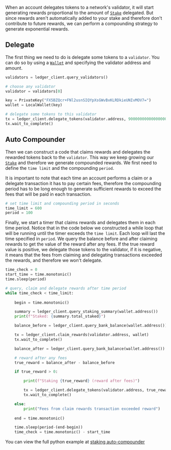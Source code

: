 When an account delegates tokens to a network's validator, it will start generating rewards proportional to the amount of [`Stake`](staking.md) delegated. But since rewards aren't automatically added to your stake and therefore don't contribute to future rewards, we can perform a compounding strategy to generate exponential rewards.

## Delegate

The first thing we need to do is delegate some tokens to a `validator`. You can do so by using a [`Wallet`](wallets-and-keys.md) and specifying the validator address and amount.

```python
validators = ledger_client.query_validators()

# choose any validator
validator = validators[0]

key = PrivateKey("FX5BZQcr+FNl2usnSIQYpXsGWvBxKLRDkieUNIvMOV7=")
wallet = LocalWallet(key)

# delegate some tokens to this validator
tx = ledger_client.delegate_tokens(validator.address, 9000000000000000000, wallet)
tx.wait_to_complete()
```

## Auto Compounder

Then we can construct a code that claims rewards and delegates the rewarded tokens back to the `validator`. This way we keep growing our [`Stake`](staking.md) and therefore we generate compounded rewards. We first need to define the `time limit` and the compounding `period`.

It is important to note that each time an account performs a claim or a delegate transaction it has to pay certain fees, therefore the compounding period has to be long enough to generate sufficient rewards to exceed the fees that will be paid in each transaction.

```python
# set time limit and compounding period in seconds
time_limit = 600
period = 100
```
Finally, we start a timer that claims rewards and delegates them in each time period. Notice that in the code below we constructed a while loop that will be running until the timer exceeds the `time limit`. Each loop will last the time specified in `period`. We query the balance before and after claiming rewards to get the value of the reward after any fees. If the true reward value is positive, we delegate those tokens to the validator, if it is negative, it means that the fees from claiming and delegating transactions exceeded the rewards, and therefore we won't delegate.


```python
time_check = 0
start_time = time.monotonic()
time.sleep(period)

# query, claim and delegate rewards after time period
while time_check < time_limit:
    
    begin = time.monotonic()

    summary = ledger_client.query_staking_summary(wallet.address())
    print(f"Staked: {summary.total_staked}")

    balance_before = ledger_client.query_bank_balance(wallet.address())

    tx = ledger_client.claim_rewards(validator.address, wallet)
    tx.wait_to_complete()

    balance_after = ledger_client.query_bank_balance(wallet.address())

    # reward after any fees
    true_reward = balance_after - balance_before

    if true_reward > 0:

        print(f"Staking {true_reward} (reward after fees)")

        tx = ledger_client.delegate_tokens(validator.address, true_reward, wallet)
        tx.wait_to_complete()

    else:
        print("Fees from claim rewards transaction exceeded reward")
    
    end = time.monotonic()

    time.sleep(period-(end-begin))
    time_check = time.monotonic() - start_time
```

You can view the full python example at [staking auto-compounder](https://github.com/KiiBlockchain/kiipy/blob/main/examples/aerial_compounder.py)
